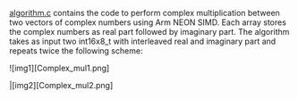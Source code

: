[algorithm.c](algorithm.c) contains the code to perform complex multiplication between two vectors of complex numbers using Arm NEON SIMD. Each array stores the complex numbers as real part followed by imaginary part. The algorithm takes as input two int16x8_t with interleaved real and imaginary part and repeats twice the following scheme:

![img1][Complex_mul1.png]

|[img2][Complex_mul2.png]
